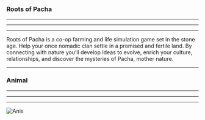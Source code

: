 ### Roots of Pacha
---
---
---
Roots of Pacha is a co-op farming and life simulation game set in the stone age. Help your once nomadic clan settle in a promised and fertile land. By connecting with nature you’ll develop Ideas to evolve, enrich your culture, relationships, and discover the mysteries of Pacha, mother nature.

---

### Animal
---
---
---
![Anis](https://ksr-ugc.imgix.net/assets/032/354/273/00961f05dc93bdd63a0a7a1034fa4062_original.png?ixlib=rb-2.1.0&w=680&fit=max&v=1613159416&auto=format&frame=1&lossless=true&s=fd692d9ac5fd6e044f61c8ad3c55d5a8)
